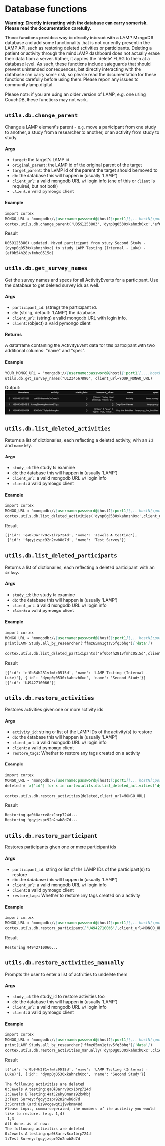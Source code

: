 # Database functions

**Warning: Directly interacting with the database can carry some risk. Please read the documentation carefully.**

These functions provide a way to directly interact with a LAMP MongoDB database and add some functionality that is not currently present in the LAMP API, such as restoring deleted activities or participants. Deleting a patient or activity through the mindLAMP dashboard does not actually erase their data from a server. Rather, it applies the 'delete' FLAG to them at a database level. As such, these functions include safeguards that should prevent unintended consequences, but directly interacting with the database can carry some risk, so please read the documentation for these functions carefully before using them. Please report any issues to community.lamp.digital. 

Please note: if you are using an older version of LAMP, e.g. one using CouchDB, these functions may not work.

## `utils.db.change_parent`
Change a LAMP element's parent - e.g. move a participant from one study to another, a study from a researcher to another, or an activity from study to study.

#### Args

- `target`: the target's LAMP id
- `original_parent`: the LAMP id of the original parent of the target
- `target_parent`: the LAMP id of the parent the target should be moved to
- `db`: the database this will happen in (usually 'LAMP')
- `client_url`: a valid mongodb URL w/ login info (one of this or `client` is required, but not both)
- `client`: a valid pymongo client

#### Example
```markdown
import cortex
MONGO_URL = "mongodb://[username:password@]host1[:port1][,...hostN[:portN]][/[defaultauthdb][?options]]"
cortex.utils.db.change_parent('U0591253803','dynp0g0530xkahnzh0xc','ef0b54h281vfmhc0515d',client_url=MONGO_URL)
```
Result
```
U0591253803 updated. Moved participant from study Second Study - (dynp0g0530xkahnzh0xc) to study LAMP Testing (Internal - Luke) - (ef0b54h281vfmhc0515d)
```

## `utils.db.get_survey_names`
Get the survey names and specs for all ActivityEvents for a participant. Use the database to get deleted survey ids as well.

#### Args

- `participant_id`: (string) the participant id.
- `db`: (string, default: 'LAMP') the database.
- `client_url`: (string) a valid mongodb URL with login info.
- `client`: (object) a valid pymongo client

#### Returns
A dataframe containing the ActivityEvent data for this participant with two additional columns: "name" and "spec".

#### Example

```markdown
YOUR_MONGO_URL = "mongodb://[username:password@]host1[:port1][,...hostN[:portN]][/[defaultauthdb][?options]]"
utils.db.get_survey_names("U1234567890", client_url=YOUR_MONGO_URL)
```
Output:
![](assets/db_activity_names.png)

## `utils.db.list_deleted_activities`
Returns a list of dictionaries, each reflecting a deleted activity, with an `id` and `name` key.
#### Args

- `study_id`: the study to examine
- `db`: the database this will happen in (usually 'LAMP')
- `client_url`: a valid mongodb URL w/ login info
- `client`: a valid pymongo client

#### Example
```markdown
import cortex
MONGO_URL = "mongodb://[username:password@]host1[:port1][,...hostN[:portN]][/[defaultauthdb][?options]]"
cortex.utils.db.list_deleted_activities('dynp0g0530xkahnzh0xc',client_url=MONGO_URL)
```
Result
```
[{'id': 'qa0k8arrv8cx1brp724d', 'name': 'Jewels A testing'},
 {'id': 'fgqyjzspc92n2nwb8d7d', 'name': 'Test Survey'}]
```

## `utils.db.list_deleted_participants`
Returns a list of dictionaries, each reflecting a deleted participant, with an `id` key.
#### Args

- `study_id`: the study to examine
- `db`: the database this will happen in (usually 'LAMP')
- `client_url`: a valid mongodb URL w/ login info
- `client`: a valid pymongo client

#### Example
```markdown
import cortex
MONGO_URL = "mongodb://[username:password@]host1[:port1][,...hostN[:portN]][/[defaultauthdb][?options]]"
print(LAMP.Study.all_by_researcher('ffmz65mn1gtav5fq3bhq')['data'])

cortex.utils.db.list_deleted_participants('ef0b54h281vfmhc0515d',client_url=MONGO_URL)
```
Result
```
[{'id': 'ef0b54h281vfmhc0515d', 'name': 'LAMP Testing (Internal - Luke)'}, {'id': 'dynp0g0530xkahnzh0xc', 'name': 'Second Study'}]
[{'id': 'U4942710066'}]
```

## `utils.db.restore_activities`
Restores activities given one or more activity ids
#### Args

- `activity_id`: string or list of the LAMP IDs of the activity(s) to restore
- `db`: the database this will happen in (usually 'LAMP')
- `client_url`: a valid mongodb URL w/ login info
- `client`: a valid pymongo client
- `restore_tags`: Whether to restore any tags created on a activity

#### Example
```markdown
import cortex
MONGO_URL = "mongodb://[username:password@]host1[:port1][,...hostN[:portN]][/[defaultauthdb][?options]]"
deleted = [x['id'] for x in cortex.utils.db.list_deleted_activities('dynp0g0530xkahnzh0xc',client_url=MONGO_URL)]

cortex.utils.db.restore_activities(deleted,client_url=MONGO_URL)
```
Result
```
Restoring qa0k8arrv8cx1brp724d...
Restoring fgqyjzspc92n2nwb8d7d...
```


## `utils.db.restore_participant`
Restores participants given one or more participant ids
#### Args

- `participant_id`: string or list of the LAMP IDs of the participant(s) to restore
- `db`: the database this will happen in (usually 'LAMP')
- `client_url`: a valid mongodb URL w/ login info
- `client`: a valid pymongo client
- `restore_tags`: Whether to restore any tags created on a activity

#### Example
```markdown
import cortex
MONGO_URL = "mongodb://[username:password@]host1[:port1][,...hostN[:portN]][/[defaultauthdb][?options]]"
cortex.utils.db.restore_participant(['U4942710066'],client_url=MONGO_URL)
```
Result
```
Restoring U4942710066...
```

## `utils.db.restore_activities_manually`
Prompts the user to enter a list of activities to undelete them

#### Args

- `study_id`: the study_id to restore activities too
- `db`: the database this will happen in (usually 'LAMP')
- `client_url`: a valid mongodb URL w/ login info
- `client`: a valid pymongo client

#### Example
```markdown
import cortex
MONGO_URL = "mongodb://[username:password@]host1[:port1][,...hostN[:portN]][/[defaultauthdb][?options]]"
print(LAMP.Study.all_by_researcher('ffmz65mn1gtav5fq3bhq')['data'])
cortex.utils.db.restore_activities_manually('dynp0g0530xkahnzh0xc',client_url=MONGO_URL)
```
Result
```
[{'id': 'ef0b54h281vfmhc0515d', 'name': 'LAMP Testing (Internal - Luke)'}, {'id': 'dynp0g0530xkahnzh0xc', 'name': 'Second Study'}]

The following activities are deleted
0:Jewels A testing:qa0k8arrv8cx1brp724d
1:Jewels B Testing:4at12eky0manz92bvhbj
2:Test Survey:fgqyjzspc92n2nwb8d7d
3:Scratch Card:8z9vcgewqt1j9vknm48d
Please input, comma-seperated, the numbers of the activity you would like to restore. (e.g. 1,4)
 1,3
All done. As of now:
The following activities are deleted
0:Jewels A testing:qa0k8arrv8cx1brp724d
1:Test Survey:fgqyjzspc92n2nwb8d7d
```
